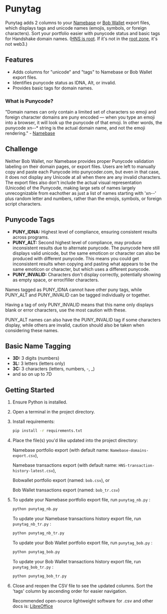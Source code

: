 # Punytag

Punytag adds 2 columns to your [Namebase](https://namebase.io) or [Bob Wallet](https://github.com/kyokan/bob-wallet) export files, which displays tags and unicode names (emojis, symbols, or foreign characters). Sort your portfolio easier with punycode status and basic tags for Handshake domain names. ([HNS is root](https://youtu.be/mhANHB6_lRU&t=28). If it's not in the [root zone](https://en.wikipedia.org/wiki/Alternative_DNS_root#Handshake), it's not web3.)

## Features

- Adds columns for "unicode" and "tags" to Namebase or Bob Wallet export files.
- Identifies punycode status as IDNA, Alt, or invalid.
- Provides basic tags for domain names.

### What is Punycode? 

"Domain names can only contain a limited set of characters so emoji and foreign character domains are puny encoded — when you type an emoji into a browser, it will look up the punycode of that emoji. In other words, the punycode xn--* string is the actual domain name, and not the emoji rendering." - [Namebase](https://support.namebase.io/en/articles/6770813-why-do-emoji-domains-begin-with-xn-strings)

## Challenge

Neither Bob Wallet, nor Namebase provides proper Punycode validation labeling on their domain pages, or export files. Users are left to manually copy and paste each Punycode into punycoder.com, but even in that case, it does not display any Unicode at all when there are any invalid characters. The export files also don't include the actual visual representation (Unicode) of the Punycode, making large sets of names largely unrecognizable from eachother as just a list of names starting with 'xn--' plus random letter and numbers, rather than the emojis, symbols, or foreign script characters.

## Punycode Tags

- **PUNY_IDNA:** Highest level of compliance, ensuring consistent results across programs.
- **PUNY_ALT:** Second highest level of compliance, may produce inconsistent results due to alternate punycode. The punycode here still displays valid unicode, but the same emoticon or character can also be produced with different punycode. This means you could get inconsistent results when copying and pasting what appears to be the same emoticon or character, but which uses a different punycode.
- **PUNY_INVALID:** Characters don't display correctly, potentially showing as empty space, or error/filler characters.

Names tagged as PUNY_IDNA cannot have other puny tags, while PUNY_ALT and PUNY_INVALID can be tagged individually or together.

Having a tag of only PUNY_INVALID means that this name only displays blank or error characters, use the most caution with these.

PUNY_ALT names can also have the PUNY_INVALID tag if some characters display, while others are invalid, caution should also be taken when considering these names.

## Basic Name Tagging

- **3D:** 3 digits (numbers)
- **3L:** 3 letters (letters only)
- **3C:** 3 characters (letters, numbers, -, _)
- and so on up to 7D

## Getting Started

1. Ensure Python is installed.
2. Open a terminal in the project directory.
3. Install requirements:
    ```bash
    pip install -r requirements.txt
    ```
4. Place the file(s) you'd like updated into the project directory:
   
   Namebase portfolio export (with default name: `Namebase-domains-export.csv`),
   
   Namebase transactions export (with default name: `HNS-transaction-history-latest.csv`),
   
   Bobwallet portfolio export (named: `bob.csv`), or
   
   Bob Wallet transactions export (named: `bob_tr.csv`)
5. To update your Namebase portfolio export file, run `punytag_nb.py` :
    ```bash
    python punytag_nb.py
    ```
   To update your Namebase transactions history export file, run `punytag_nb_tr.py` :
    ```bash
    python punytag_nb_tr.py
    ```
    To update your Bob Wallet portfolio export file, run `punytag_bob.py` :
    ```bash
    python punytag_bob.py
    ```
   To update your Bob Wallet transactions history export file, run `punytag_bob_tr.py` :
    ```bash
    python punytag_bob_tr.py
    ```
6. Close and reopen the CSV file to see the updated columns. Sort the 'tags' column by ascending order for easier navigation.

   Recommended open-source lightweight software for .csv and other docs is: [LibreOffice](https://www.libreoffice.org)
